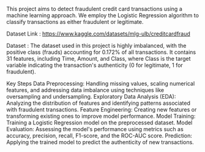 This project aims to detect fraudulent credit card transactions using a machine learning approach. We employ the Logistic Regression algorithm to classify transactions as either fraudulent or legitimate.

Dataset Link : https://www.kaggle.com/datasets/mlg-ulb/creditcardfraud

Dataset : The dataset used in this project is highly imbalanced, with the positive class (frauds) accounting for 0.172% of all transactions. It contains 31 features, including Time, Amount, and Class, where Class is the target variable indicating the transaction's authenticity (0 for legitimate, 1 for fraudulent).

Key Steps
Data Preprocessing: Handling missing values, scaling numerical features, and addressing data imbalance using techniques like oversampling and undersampling.
Exploratory Data Analysis (EDA): Analyzing the distribution of features and identifying patterns associated with fraudulent transactions.
Feature Engineering: Creating new features or transforming existing ones to improve model performance.
Model Training: Training a Logistic Regression model on the preprocessed dataset.
Model Evaluation: Assessing the model's performance using metrics such as accuracy, precision, recall, F1-score, and the ROC-AUC score.
Prediction: Applying the trained model to predict the authenticity of new transactions.
